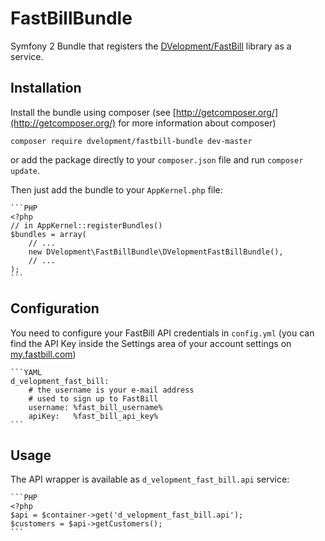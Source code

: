 FastBillBundle
==============

Symfony 2 Bundle that registers the [DVelopment/FastBill](https://github.com/dVelopment/fastbill) library as a service.

## Installation

Install the bundle using composer (see [http://getcomposer.org/](http://getcomposer.org/) for more information about composer)

    composer require dvelopment/fastbill-bundle dev-master
    
or add the package directly to your `composer.json` file and run `composer update`.

Then just add the bundle to your `AppKernel.php` file:

    ```PHP
    <?php
    // in AppKernel::registerBundles()
    $bundles = array(
        // ...
        new DVelopment\FastBillBundle\DVelopmentFastBillBundle(),
        // ...
    );
    ```

## Configuration

You need to configure your FastBill API credentials in `config.yml` (you can find the API Key inside the Settings area of your account settings on [my.fastbill.com](https://my.fastbill.com))

    ```YAML
    d_velopment_fast_bill:
    	# the username is your e-mail address
    	# used to sign up to FastBill
        username: %fast_bill_username% 
        apiKey:   %fast_bill_api_key%
    ```
        
        
## Usage

The API wrapper is available as `d_velopment_fast_bill.api` service:

    ```PHP
    <?php
    $api = $container->get('d_velopment_fast_bill.api');
    $customers = $api->getCustomers();
    ```
    